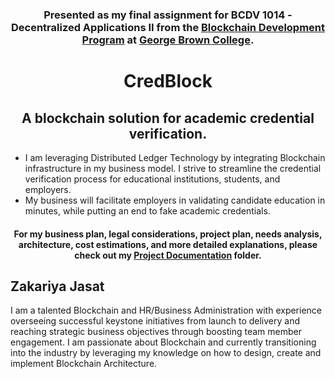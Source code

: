  <h3 align="center">  
  Presented as my final assignment for BCDV 1014 - Decentralized Applications II from the <a href='https://www.georgebrown.ca/programs/blockchain-development-program-t175/'>Blockchain Development Program</a> at <a href='https://www.georgebrown.ca'>George Brown College</a>.
</h3>

<h1 align="center">
   CredBlock
</h1>

<h2 align="center">
   A blockchain solution for academic credential verification.
</h2>

   - I am leveraging Distributed Ledger Technology by integrating Blockchain infrastructure in my business model. I strive to streamline the credential verification process for educational institutions, students, and employers. 
   - My business will facilitate employers in validating candidate education in minutes, while putting an end to fake academic credentials.
   
<h4 align="center">
   For my business plan, legal considerations, project plan, needs analysis, architecture, cost estimations, and more detailed explanations,  please check out my <a href='https://github.com/DeadPreZ-101/CredBlock/blob/master/Project%20Document/CredBlock%20-%20Project%20Documentation.pdf'>Project Documentation</a> folder.
</h4>


## Zakariya Jasat

I am a talented Blockchain and HR/Business Administration with experience overseeing successful keystone initiatives from launch to delivery and reaching strategic business objectives through boosting team member engagement. I am passionate about Blockchain and currently transitioning into the industry by leveraging my knowledge on how to design, create and implement Blockchain Architecture.
